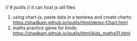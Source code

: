 // # jsutils
// it can host js util files 

1) using chart-js, paste data in a textarea and create charts: <https://shadkam.github.io/jsutils/html/demo-Chart.html>
2) maths practice game for kinds: <https://shadkam.github.io/jsutils/html/kids_maths01.html>
